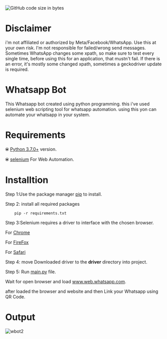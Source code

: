 <img alt="GitHub code size in bytes" src="https://img.shields.io/github/languages/code-size/dharmeshvyas/whatsapp_bot?style=flat-square">

# Disclaimer
i'm not affiliated or authorized by Meta/Facebook/WhatsApp. Use this at your own risk. I'm not responsible for failed/wrong send messages. Sometimes WhatsApp changes some xpath, so make sure to test every single time, before using this for an application, that mustn't fail. If there is an error, it's mostly some changed xpath, sometimes a geckodriver update is required.

# Whatsapp Bot
This Whatsapp bot created using python programming.
this i've used selenium web scripting tool for whatsapp automation.
using this yon can automate your whatsapp in your system.

# Requirements
⦿ [Python 3.7.0+](https://www.python.org/downloads/) version.

⦿ [selenium](https://pypi.org/project/selenium/) For Web Automation.


# Installtion
Step 1:Use the package manager [pip](https://pip.pypa.io/en/stable/) to install.

Step 2: install all required packages

        pip -r requirements.txt
Step 3:Selenium requires a driver to interface with the chosen browser.

For [Chrome](https://chromedriver.chromium.org/downloads)

For [FireFox](https://github.com/mozilla/geckodriver/releases)

For [Safari](https://webkit.org/blog/6900/webdriver-support-in-safari-10/) 

Step 4: move Downloaded driver to the **driver** directory into project.

Step 5: Run [main.py](https://github.com/dharmeshvyas/whatsapp_bot/blob/develop/main.py) file.

Wait for open browser and load www.web.whatsapp.com.

after loaded the browser and website and then Link your Whatsapp using QR Code.

# Output

![wbot2](https://user-images.githubusercontent.com/64919387/172103081-580811ff-51cc-4aca-9285-0d6a5581b74f.png)

